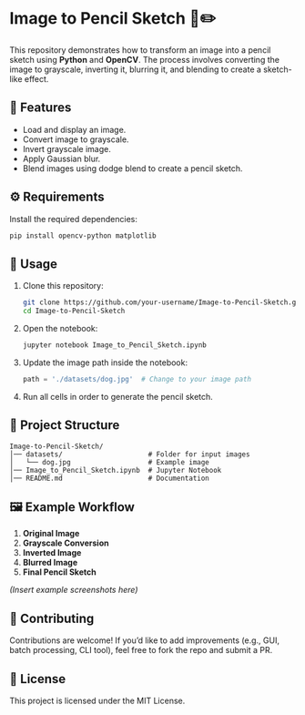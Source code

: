 # Image to Pencil Sketch 🎨✏️

This repository demonstrates how to transform an image into a pencil sketch using **Python** and **OpenCV**. The process involves converting the image to grayscale, inverting it, blurring it, and blending to create a sketch-like effect.  

## 📌 Features
- Load and display an image.  
- Convert image to grayscale.  
- Invert grayscale image.  
- Apply Gaussian blur.  
- Blend images using dodge blend to create a pencil sketch.  

## ⚙️ Requirements
Install the required dependencies:  
```bash
pip install opencv-python matplotlib
```

## 🚀 Usage
1. Clone this repository:
   ```bash
   git clone https://github.com/your-username/Image-to-Pencil-Sketch.git
   cd Image-to-Pencil-Sketch
   ```
2. Open the notebook:
   ```bash
   jupyter notebook Image_to_Pencil_Sketch.ipynb
   ```
3. Update the image path inside the notebook:
   ```python
   path = './datasets/dog.jpg'  # Change to your image path
   ```
4. Run all cells in order to generate the pencil sketch.  

## 📂 Project Structure
```
Image-to-Pencil-Sketch/
│── datasets/                     # Folder for input images
│   └── dog.jpg                   # Example image
│── Image_to_Pencil_Sketch.ipynb  # Jupyter Notebook
│── README.md                     # Documentation
```

## 🖼️ Example Workflow
1. **Original Image**  
2. **Grayscale Conversion**  
3. **Inverted Image**  
4. **Blurred Image**  
5. **Final Pencil Sketch**  

*(Insert example screenshots here)*  

## 🤝 Contributing
Contributions are welcome! If you’d like to add improvements (e.g., GUI, batch processing, CLI tool), feel free to fork the repo and submit a PR.  

## 📜 License
This project is licensed under the MIT License.  
